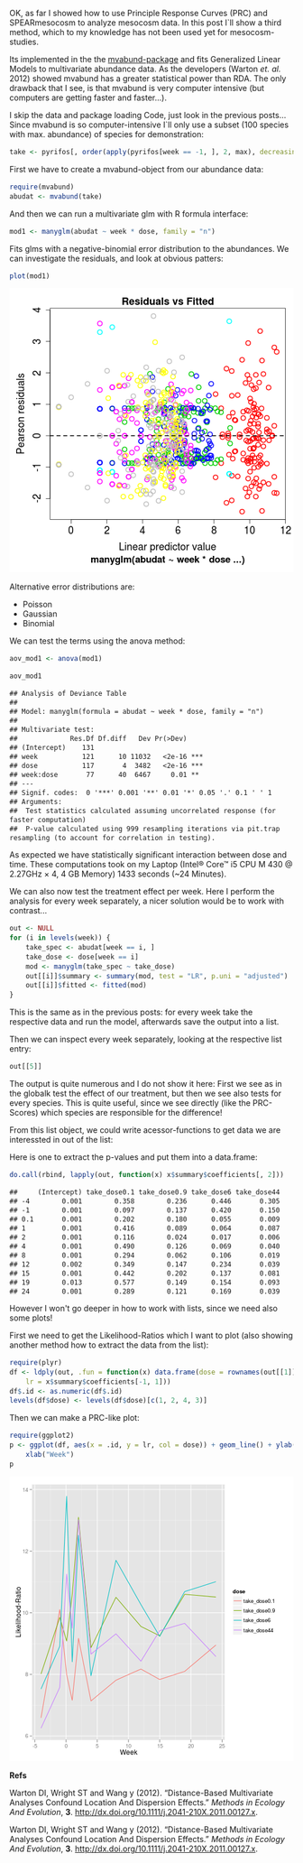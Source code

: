 


OK, as far I showed how to use Principle Response Curves (PRC) and SPEARmesocosm to analyze mesocosm data.
In this post I`ll show a third method, which to my knowledge has not been used yet for mesocosm-studies.

Its implemented in the the [mvabund-package](http://onlinelibrary.wiley.com/doi/10.1111/j.2041-210X.2012.00190.x/full) and fits Generalized Linear Models to multivariate abundance data. As the developers (Warton _et. al._ 2012) showed mvabund has a greater statistical power than RDA. The only drawback that I see, is that mvabund is very computer intensive (but computers are getting faster and faster...).

I skip the data and package loading Code, just look in the previous posts...
Since mvabund is so computer-intensive I`ll only use a subset (100 species with max. abundance) of species for demonstration:

```r
take <- pyrifos[, order(apply(pyrifos[week == -1, ], 2, max), decreasing = TRUE)[1:100]]
```


First we have to create a mvabund-object from our abundance data:

```r
require(mvabund)
abudat <- mvabund(take)
```


And then we can run a multivariate glm with R formula interface:

```r
mod1 <- manyglm(abudat ~ week * dose, family = "n")
```

Fits glms with a negative-binomial error distribution to the abundances.
We can investigate the residuals, and look at obvious patters:

```r
plot(mod1)
```

![plot of chunk unnamed-chunk-5](figure/unnamed-chunk-5.png) 

Alternative error distributions are:
* Poisson
* Gaussian
* Binomial

We can test the terms using the anova method:

```r
aov_mod1 <- anova(mod1)
```





```r
aov_mod1
```

```
## Analysis of Deviance Table
## 
## Model: manyglm(formula = abudat ~ week * dose, family = "n")
## 
## Multivariate test:
##             Res.Df Df.diff   Dev Pr(>Dev)    
## (Intercept)    131                           
## week           121      10 11032   <2e-16 ***
## dose           117       4  3482   <2e-16 ***
## week:dose       77      40  6467     0.01 ** 
## ---
## Signif. codes:  0 '***' 0.001 '**' 0.01 '*' 0.05 '.' 0.1 ' ' 1 
## Arguments:
##  Test statistics calculated assuming uncorrelated response (for faster computation) 
##  P-value calculated using 999 resampling iterations via pit.trap resampling (to account for correlation in testing).
```

As expected we have statistically significant interaction between dose and time. 
These computations took on my Laptop (Intel® Core™ i5 CPU M 430 @ 2.27GHz × 4, 4 GB Memory) 1433 seconds (~24 Minutes).

We can also now test the treatment effect per week. Here I perform the analysis for every week separately, a nicer solution would be to work with contrast...


```r
out <- NULL
for (i in levels(week)) {
    take_spec <- abudat[week == i, ]
    take_dose <- dose[week == i]
    mod <- manyglm(take_spec ~ take_dose)
    out[[i]]$summary <- summary(mod, test = "LR", p.uni = "adjusted")
    out[[i]]$fitted <- fitted(mod)
}
```

This is the same as in the previous posts: for every week take the respective data and run the model, afterwards save the output into a list.



Then we can inspect every week separately, looking at the respective list entry:

```r
out[[5]]
```

The output is quite numerous and I do not show it here:
First we see as in the globalk test the effect of our treatment, but then we see also tests for every species.
This is quite useful, since we see directly (like the PRC-Scores) which species are responsible for the difference!

From this list object, we could write acessor-functions to get data we are interessted in out of the list:

Here is one to extract the p-values and put them into a data.frame:

```r
do.call(rbind, lapply(out, function(x) x$summary$coefficients[, 2]))
```

```
##     (Intercept) take_dose0.1 take_dose0.9 take_dose6 take_dose44
## -4        0.001        0.358        0.236      0.446       0.305
## -1        0.001        0.097        0.137      0.420       0.150
## 0.1       0.001        0.202        0.180      0.055       0.009
## 1         0.001        0.416        0.089      0.064       0.087
## 2         0.001        0.116        0.024      0.017       0.006
## 4         0.001        0.490        0.126      0.069       0.040
## 8         0.001        0.294        0.062      0.106       0.019
## 12        0.002        0.349        0.147      0.234       0.039
## 15        0.001        0.442        0.202      0.137       0.081
## 19        0.013        0.577        0.149      0.154       0.093
## 24        0.001        0.289        0.121      0.169       0.039
```


However I won't go deeper in how to work with lists, since we need also some plots!

First we need to get the Likelihood-Ratios which I want to plot (also showing another method how to extract the data from the list):

```r
require(plyr)
df <- ldply(out, .fun = function(x) data.frame(dose = rownames(out[[1]]$summary$coefficients)[-1], 
    lr = x$summary$coefficients[-1, 1]))
df$.id <- as.numeric(df$.id)
levels(df$dose) <- levels(df$dose)[c(1, 2, 4, 3)]
```



Then we can make a PRC-like plot:

```r
require(ggplot2)
p <- ggplot(df, aes(x = .id, y = lr, col = dose)) + geom_line() + ylab("Likelihood-Ratio") + 
    xlab("Week")
p
```

![plot of chunk unnamed-chunk-14](figure/unnamed-chunk-14.png) 



**Refs**

<p>Warton DI, Wright ST and Wang y (2012).
&ldquo;Distance-Based Multivariate Analyses Confound Location And Dispersion Effects.&rdquo;
<EM>Methods in Ecology And Evolution</EM>, <B>3</B>.
<a href="http://dx.doi.org/10.1111/j.2041-210X.2011.00127.x">http://dx.doi.org/10.1111/j.2041-210X.2011.00127.x</a>.
<p>Warton DI, Wright ST and Wang y (2012).
&ldquo;Distance-Based Multivariate Analyses Confound Location And Dispersion Effects.&rdquo;
<EM>Methods in Ecology And Evolution</EM>, <B>3</B>.
<a href="http://dx.doi.org/10.1111/j.2041-210X.2011.00127.x">http://dx.doi.org/10.1111/j.2041-210X.2011.00127.x</a>.



